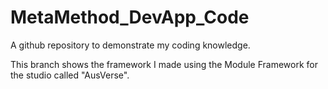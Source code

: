# MetaMethod_DevApp_Code
A github repository to demonstrate my coding knowledge.

This branch shows the framework I made using the Module Framework for the studio called "AusVerse".
